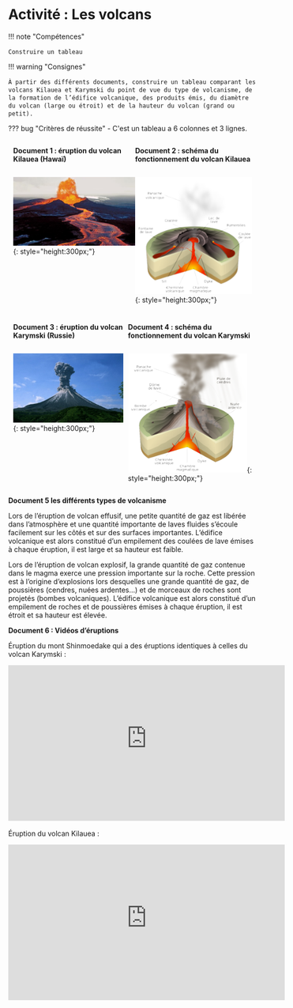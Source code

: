 # Activité : Les volcans

!!! note "Compétences"

    Construire un tableau 

!!! warning "Consignes"

    À partir des différents documents, construire un tableau comparant les volcans Kilauea et Karymski du point de vue du type de volcanisme, de la formation de l’édifice volcanique, des produits émis, du diamètre du volcan (large ou étroit) et de la hauteur du volcan (grand ou petit). 
    
??? bug "Critères de réussite"
    - C'est un tableau a 6 colonnes et 3 lignes.


<div markdown style="display:flex; flex-direction:row; margin:10px;">

<div markdown style="display:flex; flex-direction:column">

**Document 1 : éruption du volcan Kilauea (Hawaï)**

![](pictures/photoKilauea.png){: style="height:300px;"}

</div>

<div markdown style="display:flex; flex-direction:column">


**Document 2 : schéma du fonctionnement du volcan Kilauea**

![](pictures/schemaKilauea.png){: style="height:300px;"}

</div>
</div>

<div markdown style="display:flex; flex-direction:row; margin:10px;">

<div markdown style="display:flex; flex-direction:column">

**Document 3 : éruption du volcan Karymski (Russie)**

![](pictures/photoKarymski.png){: style="height:300px;"}

</div>

<div markdown style="display:flex; flex-direction:column">

**Document 4 : schéma du fonctionnement du volcan Karymski**



![](pictures/schemaKarymski.png){: style="height:300px;"}

</div>
</div>


**Document 5 les différents types de volcanisme**

Lors de l’éruption de volcan effusif, une petite quantité de gaz est libérée dans l’atmosphère et une quantité importante de laves fluides s’écoule facilement sur les côtés et sur des surfaces importantes. L’édifice volcanique est alors constitué d’un empilement des coulées de lave émises à chaque éruption, il est large et sa hauteur est faible.


Lors de l’éruption de volcan explosif, la grande quantité de gaz contenue dans le magma exerce une pression importante sur la roche. Cette pression est à l’origine d’explosions lors desquelles une grande quantité de gaz, de poussières (cendres, nuées ardentes…) et de morceaux de roches sont projetés (bombes volcaniques). L’édifice volcanique est alors constitué d’un empilement de roches et de poussières émises à chaque éruption, il est étroit et sa hauteur est élevée.



**Document 6 : Vidéos d’éruptions**

Éruption du mont Shinmoedake qui a des éruptions identiques à celles du volcan Karymski :

<iframe title="Eruption Mont Shinmoedake au Japon 19.01.2011" width="560" height="315" src="https://tube-sciences-technologies.apps.education.fr/videos/embed/d025231f-6b24-4129-a18e-682795258214" frameborder="0" allowfullscreen="" sandbox="allow-same-origin allow-scripts allow-popups"></iframe>

Éruption du volcan Kilauea :


<iframe title="Kilauea volcan en éruption" width="560" height="315" src="https://tube-sciences-technologies.apps.education.fr/videos/embed/60e86a34-91e6-44f3-9698-3b42455debef" frameborder="0" allowfullscreen="" sandbox="allow-same-origin allow-scripts allow-popups"></iframe>